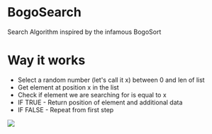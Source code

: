 # BogoSearch
Search Algorithm inspired by the infamous BogoSort

# Way it works

* Select a random number (let's call it x) between 0 and len of list
* Get element at position x in the list
* Check if element we are searching for is equal to x
* IF TRUE - Return position of element and additional data
* IF FALSE - Repeat from first step

<img src = "https://i.imgur.com/MwGHU6a.png" style="min-width:100%; min-height:100%" />
<p align="center">BogoSort Running</p>
